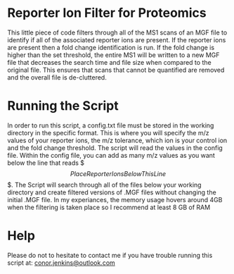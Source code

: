 # Reporter Ion Filter for Proteomics
This little piece of code filters through all of the MS1 scans of an MGF file to identify if all of the associated reporter ions are present. If the reporter ions are present then a fold change identification is run. If the fold change is higher than the set threshold, the entire MS1 will be written to a new MGF file that decreases the search time and file size when compared to the original file. This ensures that scans that cannot be quantified are removed and the overall file is de-cluttered.

# Running the Script
In order to run this script, a config.txt file must be stored in the working directory in the specific format. This is where you will specify the m/z values of your reporter ions, the m/z tolerance, which ion is your control ion and the fold change threshold. The script will read the values in the config file. Within the config file, you can add as many m/z values as you want below the line that reads $$$ Place Reporter Ions Below This Line $$$. The Script will search through all of the files below your working directory and create filtered versions of .MGF files without changing the initial .MGF file. In my experiances, the memory usage hovers around 4GB when the filtering is taken place so I recommend at least 8 GB of RAM

# Help
Please do not to hesitate to contact me if you have trouble running this script at:
conor.jenkins@outlook.com
